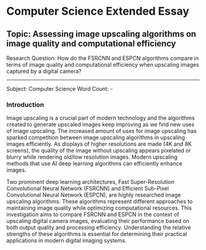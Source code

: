 # Computer Science Extended Essay

## Topic: Assessing image upscaling algorithms on image quality and computational efficiency

Research Question: How do the FSRCNN and ESPCN algorithms compare in terms of image quality and computational efficiency when upscaling images captured by a digital camera?

<hr>

Subject: Computer Science
Word Count: -

### Introduction

Image upscaling is a crucial part of modern technology and the algorithms created to generate upscaled images keep improving as we find new uses of image upscaling. The increased amount of uses for image upscaling has sparked competition between image upscaling algorithms in upscaling images efficiently. As displays of higher resolutions are made (4K and 8K screens), the quality of the image without upscaling appears pixelated or blurry while rendering old/low resolution images. Modern upscaling methods that use AI deep learning algorithms can efficiently enhance images.

Two prominent deep learning architectures, Fast Super-Resolution Convolutional Neural Network (FSRCNN) and Efficient Sub-Pixel Convolutional Neural Network (ESPCN), are highly researched image upscaling algorithms. These algorithms represent different approaches to maintaining image quality while optimizing computational resources. This investigation aims to compare FSRCNN and ESPCN in the context of upscaling digital camera images, evaluating their performance based on both output quality and processing efficiency. Understanding the relative strengths of these algorithms is essential for determining their practical applications in modern digital imaging systems.




